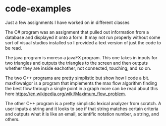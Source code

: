 # code-examples
Just a few assignments I have worked on in different classes

The C# program was an assignment that pulled out information from a database and displayed it onto a form. It may not run properly without
some sort of visual studios installed so I provided a text version of just the code to be read.

The java program is moreso a javaFX program. This one takes in inputs for two triangles and outputs the triangles to the screen and then
outputs whether they are inside eachother, not connected, touching, and so on.

The two C++ programs are pretty simplistic but show how I code a bit. maxflowalgor is a program that implements the max flow algorithm
finding the best flow through a single point in a graph more can be read about this here https://en.wikipedia.org/wiki/Maximum_flow_problem.

The other C++ program is a pretty simplistic lexical analyzer from scratch. A user inputs a string and it looks to see if that string matches
certain criteria and outputs what it is like an email, scientific notation number, a string, and others.
